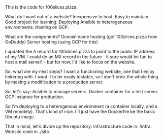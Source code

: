 This is the code for 100slices.pizza. 

What do I want out of a website?
	Inexpensive to host.
	Easy to maintain.
	Good project for learning:
		Deploying Ansible to heterogeneous environments.
		Hosting on GCP. 

What are the components?
	Domain name hosting (got 100slices.pizza from GoDaddy)
	Server hosting (using GCP for this)

I updated the A record for 100slices.pizza to point to the public IP address
of my VM. I could do an MX record in the future - it sure would be fun to host
a mail server! - but for now, I'd like to focus on the website.

So, what are my next steps? I want a functioning website, one that I enjoy
tinkering with. I want it to be easily testable, so I don't brick the whole
thing by making a modification to a production server. 

So, let's say:
	Ansible to manage servers.
	Docker container for a test server.
	GCP instance for production.

So I'm deploying to a heterogenous environment (a container locally, and a
VM remotely). That's kind of nice. I'll just have the Dockerfile be the basic
Ubuntu image. 

That in mind, let's divide up the repository:
	Infrastructure code in ./infra.
	Website code in ./site.
